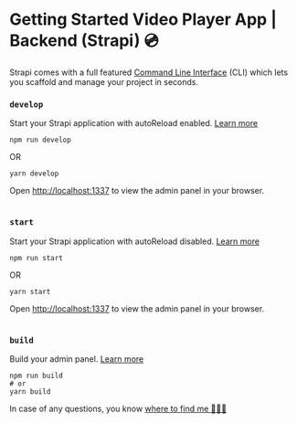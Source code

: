 # Getting Started Video Player App | Backend (Strapi) 💿

Strapi comes with a full featured [Command Line Interface](https://docs.strapi.io/developer-docs/latest/developer-resources/cli/CLI.html) (CLI) which lets you scaffold and manage your project in seconds.

### `develop`

Start your Strapi application with autoReload enabled. [Learn more](https://docs.strapi.io/developer-docs/latest/developer-resources/cli/CLI.html#strapi-develop)

```
npm run develop
```

OR

```
yarn develop
```

Open [http://localhost:1337](http://localhost:1337) to view the admin panel in your browser.

#

### `start`

Start your Strapi application with autoReload disabled. [Learn more](https://docs.strapi.io/developer-docs/latest/developer-resources/cli/CLI.html#strapi-start)

```
npm run start
```

OR

```
yarn start
```

Open [http://localhost:1337](http://localhost:1337) to view the admin panel in your browser.

#

### `build`

Build your admin panel. [Learn more](https://docs.strapi.io/developer-docs/latest/developer-resources/cli/CLI.html#strapi-build)

```
npm run build
# or
yarn build
```

In case of any questions, you know [where to find me 👨🏻‍💻](http://yasserzaky.xyz/)
